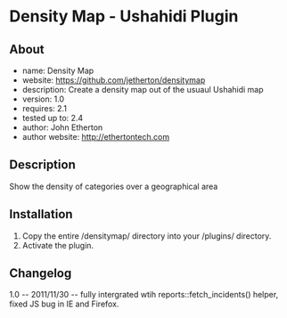 Density Map - Ushahidi Plugin
=================

About
---------
* name: Density Map
* website: https://github.com/jetherton/densitymap
* description: Create a density map out of the usuaul Ushahidi map
* version: 1.0
* requires: 2.1
* tested up to: 2.4
* author: John Etherton
* author website: http://ethertontech.com

Description
-----------------
Show the density of categories over a geographical area

Installation
------------------
1. Copy the entire /densitymap/ directory into your /plugins/ directory.
2. Activate the plugin.

Changelog
---------------
1.0 -- 2011/11/30 -- fully intergrated wtih reports::fetch_incidents() helper, fixed JS bug in IE and Firefox.



